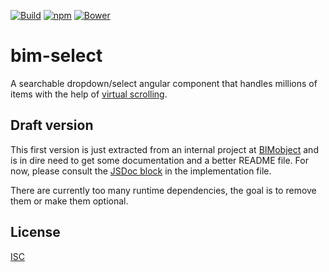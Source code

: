 [![Build](https://img.shields.io/circleci/project/github/bimobject/bim-select/master.svg)](https://circleci.com/gh/bimobject/bim-select/tree/master)
[![npm](https://img.shields.io/npm/v/bim-select.svg)](https://www.npmjs.com/package/bim-select)
[![Bower](https://img.shields.io/bower/v/bim-select.svg)](https://github.com/bimobject/bim-select)

# bim-select

A searchable dropdown/select angular component that handles millions of items
with the help of [virtual scrolling][vsr].

## Draft version

This first version is just extracted from an internal project at [BIMobject][bim]
and is in dire need to get some documentation and a better README file. For now,
please consult the [JSDoc block][doc] in the implementation file.

There are currently too many runtime dependencies, the goal is to remove them
or make them optional.

## License

[ISC][isc]

  [vsr]: https://github.com/kamilkp/angular-vs-repeat "angular-vs-repeat"
  [bim]: https://bimobject.com
  [isc]: LICENSE
  [doc]: https://github.com/bimobject/bim-select/blob/master/src/bim-select.component.js#L9
